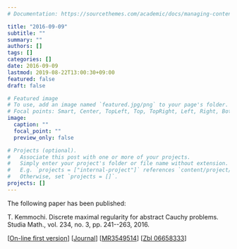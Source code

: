 ```yaml
---
# Documentation: https://sourcethemes.com/academic/docs/managing-content/

title: "2016-09-09"
subtitle: ""
summary: ""
authors: []
tags: []
categories: []
date: 2016-09-09
lastmod: 2019-08-22T13:00:30+09:00
featured: false
draft: false

# Featured image
# To use, add an image named `featured.jpg/png` to your page's folder.
# Focal points: Smart, Center, TopLeft, Top, TopRight, Left, Right, BottomLeft, Bottom, BottomRight.
image:
  caption: ""
  focal_point: ""
  preview_only: false

# Projects (optional).
#   Associate this post with one or more of your projects.
#   Simply enter your project's folder or file name without extension.
#   E.g. `projects = ["internal-project"]` references `content/project/deep-learning/index.md`.
#   Otherwise, set `projects = []`.
projects: []
---
```



The following paper has been published:  

T. Kemmochi. 
Discrete maximal regularity for abstract Cauchy problems.   
Studia Math., vol. 234, no. 3, pp. 241--263, 2016.   

[[On-line first version](/static/pdf/dmr_acp_2016.pdf)] [[Journal](https://www.impan.pl/en/publishing-house/journals-and-series/studia-mathematica/234/3/91729/)] [[MR3549514](http://www.ams.org/mathscinet-getitem?mr=3549514)] [[Zbl 06658333](https://www.zbmath.org/?q=an:06658333)]